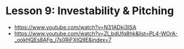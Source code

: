 # Lesson 9: Investability & Pitching

- <https://www.youtube.com/watch?v=N31ADkj3ISA>
- <https://www.youtube.com/watch?v=Zl_bdUfq8hk&list=PL4-WOrA-_ookHQEs8AFg_i7s0RiFXtQ9E&index=7>
